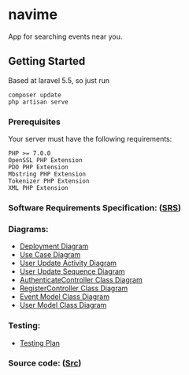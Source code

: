 # navime
App for searching events near you.
## Getting Started

Based at laravel 5.5, so just run
```
composer update
php artisan serve
```

### Prerequisites

Your server must have the following requirements:

```
PHP >= 7.0.0
OpenSSL PHP Extension
PDO PHP Extension
Mbstring PHP Extension
Tokenizer PHP Extension
XML PHP Extension

```

### Software Requirements Specification:  ([SRS](https://github.com/beckon111/navime/tree/master/documents/SRS.md))
### Diagrams:
 - [Deployment Diagram](https://github.com/beckon111/navime/tree/master/documents/DeploymentDiagram.png)
 - [Use Case Diagram](https://github.com/beckon111/navime/tree/master/documents/UseCaseDiagram.png)
 - [User Update Activity Diagram](https://github.com/beckon111/navime/tree/master/documents/UserUpdateActivityDiagram.png)
 - [User Update Sequence Diagram](https://github.com/beckon111/navime/tree/master/documents/UserUpdateSequenceDiagram.png)
 - [AuthenticateController Class Diagram](https://github.com/beckon111/navime/tree/master/documents/AuthenticateControllerClassDiagram.png)
 - [RegisterController Class Diagram](https://github.com/beckon111/navime/tree/master/documents/RegisterControllerClassDiagram.png)
 - [Event Model Class Diagram](https://github.com/beckon111/navime/tree/master/documents/EventModelClassDiagram.png)
 - [User Model Class Diagram](https://github.com/beckon111/navime/tree/master/documents/UserModelClassDiagram.png)
### Testing:
 - [Testing Plan](https://github.com/beckon111/navime/tree/master/Test/TestPlan.md)
### Source code: ([Src](https://github.com/beckon111/navime/tree/master/src))
